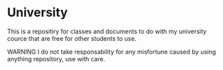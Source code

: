 # University
This is a repositiry for classes and documents to do with my university cource that are free for other students to use.

WARNING
I do not take responsability for any misfortune caused by using anything repository, use with care.
